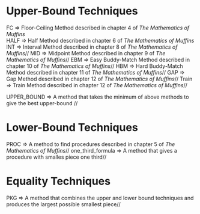 # Upper-Bound Techniques 
FC => Floor-Ceiling Method described in chapter 4 of *The Mathematics of Muffins* <br/>
HALF => Half Method described in chapter 6 of *The Mathematics of Muffins* <br/>
INT => Interval Method described in chapter 8 of *The Mathematics of Muffins*//
MID => Midpoint Method described in chapter 9 of *The Mathematics of Muffins*//
EBM => Easy Buddy-Match Method described in chapter 10 of *The Mathematics of Muffins*//
HBM => Hard Buddy-Match Method described in chapter 11 of *The Mathematics of Muffins*//
GAP => Gap Method described in chapter 12 of *The Mathematics of Muffins*//
Train => Train Method described in chapter 12 of *The Mathematics of Muffins*//

UPPER_BOUND => A method that takes the minimum of above methods to give the best upper-bound //
# Lower-Bound Techniques
PROC => A method to find procedures described in chapter 5 of *The Mathematics of Muffins*//
one_third_formula => A method that gives a procedure with smalles piece one third//

# Equality Techniques
PKG => A method that combines the upper and lower bound techniques and produces the largest possible smallest piece//
